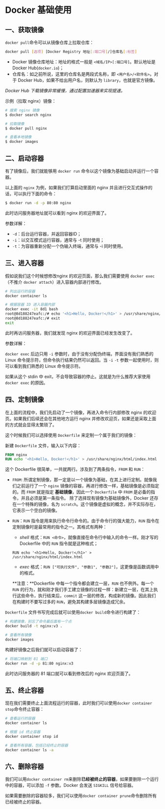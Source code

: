 # Docker 基础使用

## 一、获取镜像

`docker pull`命令可以从镜像仓库上拉取仓库：

```bash
docker pull [选项] [Docker Registry 地址[:端口号]/]仓库名[:标签]
```

- Docker 镜像仓库地址：地址的格式一般是 `<域名/IP>[:端口号]`。默认地址是 Docker Hub(`docker.io`)；
- 仓库名：如之前所说，这里的仓库名是两段式名称，即 `<用户名>/<软件名>`。对于 Docker Hub，如果不给出用户名，则默认为 `library`，也就是官方镜像。

 *Docker Hub 下载镜像非常缓慢，通过配置加速器来实现提速。*

示例（拉取 nginx）镜像：

```bash
# 搜索 nginx 镜像
$ docker search nginx 

# 拉取镜像
$ docker pull nginx

# 查看本地镜像
$ docker images
```

## 二、启动容器

有了镜像后，我们就能够用 `docker run` 命令以这个镜像为基础启动并运行一个容器。

以上面的 `nginx` 为例，如果我们打算启动里面的 nginx 并且进行交互式操作的话，可以执行下面的命令：

```bash
$ docker run -d -p 80:80 nginx
```

此时访问服务器地址就可以看到 nginx 的欢迎界面了。

参数详解：

- `-d`：后台运行容器，并返回容器ID；
- `-i`：以交互模式运行容器，通常与 -t 同时使用；
- `-t`：为容器重新分配一个伪输入终端，通常与 -i 同时使用。

## 三、进入容器

假如说我们这个时候想修改nginx 的欢迎页面，那么我们需要使用 `docker exec`（不推介 `docker attach`）进入容器内部进行修改。

```bash
# 列出运行的容器
docker container ls

# 根据容器 ID 进入容器内部
docker exec -it 8d1 bash
root@8d188247eafc:/# echo '<h1>Hello, Docker!</h1>' > /usr/share/nginx/html/index.html
root@8d188247eafc:/# exit
exit
```

此时再访问服务器，我们就发现 nginx 的欢迎界面已经发生改变了。

参数详解：

`docker exec` 后边只用 `-i` 参数时，由于没有分配伪终端，界面没有我们熟悉的 Linux 命令提示符，但命令执行结果仍然可以返回。当 `-i` `-t` 参数一起使用时，则可以看到我们熟悉的 Linux 命令提示符。

如果从这个 stdin 中 exit，不会导致容器的停止。这就是为什么推荐大家使用 `docker exec` 的原因。

## 四、定制镜像

在上面的流程中，我们先启动了一个镜像，再进入命令行内部修改 nginx 的欢迎页。如果我们后续还会在其他地方运行 nginx 并修改欢迎页，如果还是采取上面的方式就会显得太繁琐了。

这个时候我们可以选择使用 `Dockerfile` 来定制一个属于我们的镜像：

新建 `Dockerfile` 文件，输入以下内容：

```dockerfile
FROM nginx
RUN echo '<h1>Hello, Docker!</h1>' > /usr/share/nginx/html/index.html
```

这个 Dockerfile 很简单，一共就两行。涉及到了两条指令，`FROM` 和 `RUN`：

- `FROM`: 所谓定制镜像，那一定是以一个镜像为基础，在其上进行定制。就像我们之前运行了一个 `nginx` 镜像的容器，再进行修改一样，基础镜像是必须指定的。而 `FROM` 就是指定 **基础镜像**，因此一个 `Dockerfile` 中 `FROM` 是必备的指令，并且必须是第一条指令。
  除了选择现有镜像为基础镜像外，Docker 还存在一个特殊的镜像，名为 `scratch`。这个镜像是虚拟的概念，并不实际存在，它表示一个空白的镜像。

- `RUN`：`RUN` 指令是用来执行命令行命令的。由于命令行的强大能力，`RUN` 指令在定制镜像时是最常用的指令之一。其格式有两种：

  - *shell* 格式：`RUN <命令>`，就像直接在命令行中输入的命令一样。刚才写的 Dockerfile 中的 `RUN` 指令就是这种格式；

  ```docker
  RUN echo '<h1>Hello, Docker!</h1>' > /usr/share/nginx/html/index.html
  ```

  - *exec* 格式：`RUN ["可执行文件", "参数1", "参数2"]`，这更像是函数调用中的格式。

  **注意：**Dockerfile 中每一个指令都会建立一层，`RUN` 也不例外。每一个 `RUN` 的行为，就和刚才我们手工建立镜像的过程一样：新建立一层，在其上执行这些命令，执行结束后，`commit` 这一层的修改，构成新的镜像。因此我们在构建时不要写过多的 `RUN`，避免其构建多层镜像造成冗余。

`Dockerfile` 文件书写完成后就可以使用`docker build`命令进行构建了：

```bash
# 构建镜像，别忘了命令最后面有一个点
docker build -t nginx:v3 .

# 查看所有镜像
docker images
```

构建好镜像之后我们就可以启动容器了：

```bash
# 将端口映射到 81 端口
docker run -d -p 81:80 nginx:v3
```

此时访问服务器的 81 端口就可以看到修改后的 nginx 欢迎页面了。

## 五、终止容器

现在我们需要终止上面流程运行的容器，此时我们可以使用`docker container stop`命令终止容器：

```bash
# 查看运行的容器
docker container ls

# 根据 id 终止容器
docker container stop id

# 查看所有容器，包括已经终止的容器
docker container ls -a
```

## 六、删除容器

我们可以用`docker container rm`来删除**已经被终止的容器**，如果要删除一个运行中的容器，可以添加 `-f` 参数。Docker 会发送 `SIGKILL` 信号给容器。

如果需要删除的容器较多，我们可以使用`docker container prune`命令删除所有已经被终止的容器。

